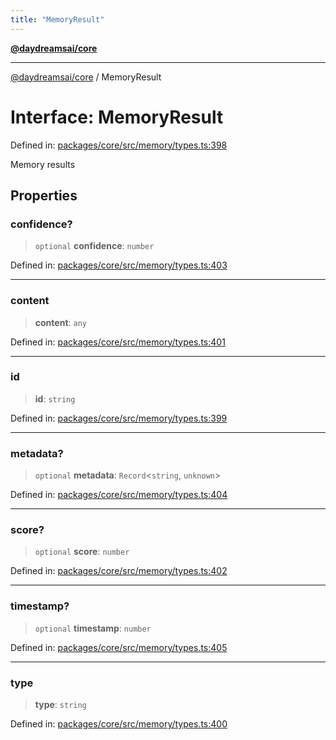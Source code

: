 ```yaml
---
title: "MemoryResult"
---
```


[**@daydreamsai/core**](./api-reference.md)

***

[@daydreamsai/core](./api-reference.md) / MemoryResult

# Interface: MemoryResult

Defined in: [packages/core/src/memory/types.ts:398](https://github.com/dojoengine/daydreams/blob/95678f46ea3908883ec80d853a28c9f23ca4f5c2/packages/core/src/memory/types.ts#L398)

Memory results

## Properties

### confidence?

> `optional` **confidence**: `number`

Defined in: [packages/core/src/memory/types.ts:403](https://github.com/dojoengine/daydreams/blob/95678f46ea3908883ec80d853a28c9f23ca4f5c2/packages/core/src/memory/types.ts#L403)

***

### content

> **content**: `any`

Defined in: [packages/core/src/memory/types.ts:401](https://github.com/dojoengine/daydreams/blob/95678f46ea3908883ec80d853a28c9f23ca4f5c2/packages/core/src/memory/types.ts#L401)

***

### id

> **id**: `string`

Defined in: [packages/core/src/memory/types.ts:399](https://github.com/dojoengine/daydreams/blob/95678f46ea3908883ec80d853a28c9f23ca4f5c2/packages/core/src/memory/types.ts#L399)

***

### metadata?

> `optional` **metadata**: `Record`\<`string`, `unknown`\>

Defined in: [packages/core/src/memory/types.ts:404](https://github.com/dojoengine/daydreams/blob/95678f46ea3908883ec80d853a28c9f23ca4f5c2/packages/core/src/memory/types.ts#L404)

***

### score?

> `optional` **score**: `number`

Defined in: [packages/core/src/memory/types.ts:402](https://github.com/dojoengine/daydreams/blob/95678f46ea3908883ec80d853a28c9f23ca4f5c2/packages/core/src/memory/types.ts#L402)

***

### timestamp?

> `optional` **timestamp**: `number`

Defined in: [packages/core/src/memory/types.ts:405](https://github.com/dojoengine/daydreams/blob/95678f46ea3908883ec80d853a28c9f23ca4f5c2/packages/core/src/memory/types.ts#L405)

***

### type

> **type**: `string`

Defined in: [packages/core/src/memory/types.ts:400](https://github.com/dojoengine/daydreams/blob/95678f46ea3908883ec80d853a28c9f23ca4f5c2/packages/core/src/memory/types.ts#L400)
